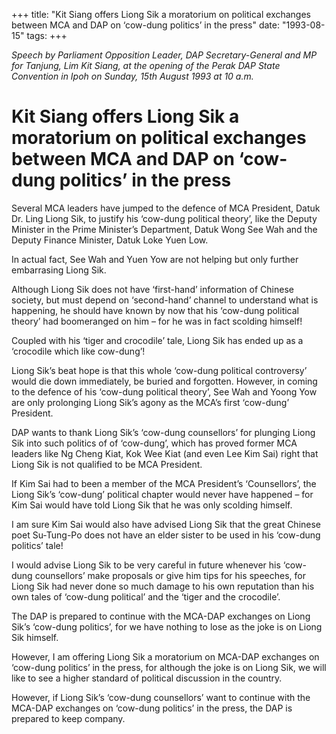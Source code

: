 +++ 
title: "Kit Siang offers Liong Sik a moratorium on political exchanges between MCA and DAP on ‘cow-dung politics’ in the press"
date: "1993-08-15"
tags:
+++

_Speech by Parliament Opposition Leader, DAP Secretary-General and MP for Tanjung, Lim Kit Siang, at the opening of the Perak DAP State Convention in Ipoh on Sunday, 15th August 1993 at 10 a.m._

# Kit Siang offers Liong Sik a moratorium on political exchanges between MCA and DAP on ‘cow-dung politics’ in the press

Several MCA leaders have jumped to the defence of MCA President, Datuk Dr. Ling Liong Sik, to justify his ‘cow-dung political theory’, like the Deputy Minister in the Prime Minister’s Department, Datuk Wong See Wah and the Deputy Finance Minister, Datuk Loke Yuen Low.</u>

In actual fact, See Wah and Yuen Yow are not helping but only further embarrasing Liong Sik.

Although Liong Sik does not have ‘first-hand’ information of Chinese society, but must depend on ‘second-hand’ channel to understand what is happening, he should have known by now that his ‘cow-dung political theory’ had boomeranged on him – for he was in fact scolding himself!

Coupled with his ‘tiger and crocodile’ tale, Liong Sik has ended up as a ‘crocodile which like cow-dung’!

Liong Sik’s beat hope is that this whole ‘cow-dung political controversy’ would die down immediately, be buried and forgotten. However, in coming to the defence of his ‘cow-dung political theory’, See Wah and Yoong Yow are only prolonging Liong Sik’s agony as the MCA’s first ‘cow-dung’ President.

DAP wants to thank Liong Sik’s ‘cow-dung counsellors’ for plunging Liong Sik into such politics of of ‘cow-dung’, which has proved former MCA leaders like Ng Cheng Kiat, Kok Wee Kiat (and even Lee Kim Sai) right that Liong Sik is not qualified to be MCA President.

If Kim Sai had to been a member of the MCA President’s ‘Counsellors’, the Liong Sik’s ‘cow-dung’ political chapter would never have happened – for Kim Sai would have told Liong Sik that he was only scolding himself.

I am sure Kim Sai would also have advised Liong Sik that the great Chinese poet Su-Tung-Po does not have an elder sister to be used in his ‘cow-dung politics’ tale!

I would advise Liong Sik to be very careful in future whenever his ‘cow-dung counsellors’ make proposals or give him tips for his speeches, for Liong Sik had never done so much damage to his own reputation than his own tales of ‘cow-dung political’ and the ‘tiger and the crocodile’.

The DAP is prepared to continue with the MCA-DAP exchanges on Liong Sik’s ‘cow-dung politics’, for we have nothing to lose as the joke is on Liong Sik himself.

However, I am offering Liong Sik a moratorium on MCA-DAP exchanges on ‘cow-dung politics’ in the press, for although the joke is on Liong Sik, we will like to see a higher standard of political discussion in the country.

However, if Liong Sik’s ‘cow-dung counsellors’ want to continue with the MCA-DAP exchanges on ‘cow-dung politics’ in the press, the DAP is prepared to keep company.
 
